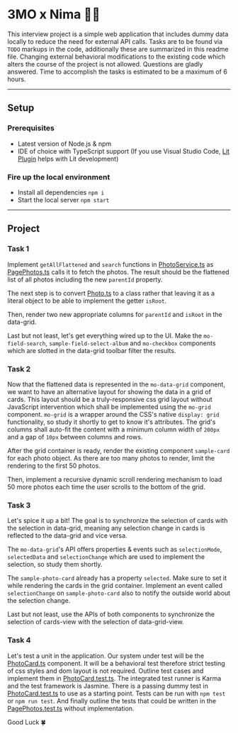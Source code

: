 # 3MO x Nima 🧑‍💻
This interview project is a simple web application that includes dummy data locally to reduce the need for external API calls. Tasks are to be found via `TODO` markups in the code, additionally these are summarized in this readme file. Changing external behavioral modifications to the existing code which alters the course of the project is not allowed.
Questions are gladly answered. Time to accomplish the tasks is estimated to be a maximum of 6 hours.

---

## Setup

### Prerequisites
- Latest version of Node.js & npm
- IDE of choice with TypeScript support (If you use Visual Studio Code, [Lit Plugin](https://marketplace.visualstudio.com/items?itemName=runem.lit-plugin) helps with Lit development)


### Fire up the local environment
- Install all dependencies `npm i`
- Start the local server `npm start`

----

## Project

### Task 1
Implement `getAllFlattened` and `search` functions in [PhotoService.ts](data/services/PhotoService.ts)
as [PagePhotos.ts](application/photo/PagePhotos.ts) calls it to fetch the photos. The result should be the flattened list of all photos including the new `parentId` property.

The next step is to convert [Photo.ts](data/types/Photo.ts) to a class rather that leaving it as a literal object to be able to implement the getter `isRoot`.

Then, render two new appropriate columns for `parentId` and `isRoot` in the data-grid.

Last but not least, let's get everything wired up to the UI. Make the `mo-field-search`, `sample-field-select-album` and `mo-checkbox` components which are slotted in the data-grid toolbar filter the results.

### Task 2
Now that the flattened data is represented in the `mo-data-grid` component, we want to have an alternative layout for showing the data in a grid of cards. This layout should be a truly-responsive css grid layout without JavaScript intervention which shall be implemented using the `mo-grid` component. `mo-grid` is a wrapper around the CSS's native `display: grid` functionality, so study it shortly to get to know it's attributes. The grid's columns shall auto-fit the content with a minimum column width of `200px` and a gap of `10px` between columns and rows.

After the grid container is ready, render the existing component `sample-card` for each photo object. As there are too many photos to render, limit the rendering to the first 50 photos.

Then, implement a recursive dynamic scroll rendering mechanism to load 50 more photos each time the user scrolls to the bottom of the grid.

### Task 3
Let's spice it up a bit! The goal is to synchronize the selection of cards with the selection in data-grid, meaning any selection change in cards is reflected to the data-grid and vice versa.

The `mo-data-grid`'s API offers properties & events such as `selectionMode`, `selectedData` and `selectionChange` which are used to implement the selection, so study them shortly.

The `sample-photo-card` already has a property `selected`. Make sure to set it while rendering the cards in the grid container. Implement an event called `selectionChange` on `sample-photo-card` also to notify the outside world about the selection change.

Last but not least, use the APIs of both components to synchronize the selection of cards-view with the selection of data-grid-view.

### Task 4
Let's test a unit in the application. Our system under test will be the [PhotoCard.ts](application/photo/PhotoCard.ts) component. It will be a behavioral test therefore strict testing of css styles and dom layout is not required. Outline test cases and implement them in [PhotoCard.test.ts](application/photo/PhotoCard.test.ts).
The integrated test runner is Karma and the test framework is Jasmine. There is a passing dummy test in [PhotoCard.test.ts](application/photo/PhotoCard.test.ts) to use as a starting point. Tests can be run with `npm test` or `npm run test`.
And finally outline the tests that could be written in the [PagePhotos.test.ts](application/photo/PagePhotos.test.ts) without implementation.

Good Luck 🍀